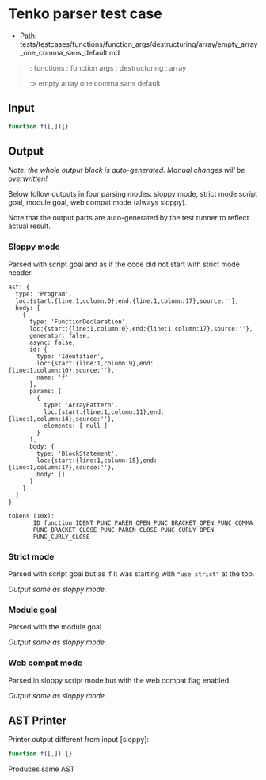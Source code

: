 # Tenko parser test case

- Path: tests/testcases/functions/function_args/destructuring/array/empty_array_one_comma_sans_default.md

> :: functions : function args : destructuring : array
>
> ::> empty array one comma sans default

## Input

`````js
function f([,]){}
`````

## Output

_Note: the whole output block is auto-generated. Manual changes will be overwritten!_

Below follow outputs in four parsing modes: sloppy mode, strict mode script goal, module goal, web compat mode (always sloppy).

Note that the output parts are auto-generated by the test runner to reflect actual result.

### Sloppy mode

Parsed with script goal and as if the code did not start with strict mode header.

`````
ast: {
  type: 'Program',
  loc:{start:{line:1,column:0},end:{line:1,column:17},source:''},
  body: [
    {
      type: 'FunctionDeclaration',
      loc:{start:{line:1,column:0},end:{line:1,column:17},source:''},
      generator: false,
      async: false,
      id: {
        type: 'Identifier',
        loc:{start:{line:1,column:9},end:{line:1,column:10},source:''},
        name: 'f'
      },
      params: [
        {
          type: 'ArrayPattern',
          loc:{start:{line:1,column:11},end:{line:1,column:14},source:''},
          elements: [ null ]
        }
      ],
      body: {
        type: 'BlockStatement',
        loc:{start:{line:1,column:15},end:{line:1,column:17},source:''},
        body: []
      }
    }
  ]
}

tokens (10x):
       ID_function IDENT PUNC_PAREN_OPEN PUNC_BRACKET_OPEN PUNC_COMMA
       PUNC_BRACKET_CLOSE PUNC_PAREN_CLOSE PUNC_CURLY_OPEN
       PUNC_CURLY_CLOSE
`````

### Strict mode

Parsed with script goal but as if it was starting with `"use strict"` at the top.

_Output same as sloppy mode._

### Module goal

Parsed with the module goal.

_Output same as sloppy mode._

### Web compat mode

Parsed in sloppy script mode but with the web compat flag enabled.

_Output same as sloppy mode._

## AST Printer

Printer output different from input [sloppy]:

````js
function f([,]) {}
````

Produces same AST

